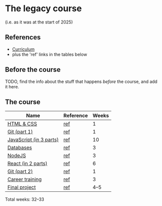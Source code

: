 # The legacy course

(i.e. as it was at the start of 2025)

## References

- [Curriculum](https://github.com/HackYourFuture-CPH/curriculum/tree/77c128f9c45ad6cb49fedcd29c86ed13787e333a)
- plus the 'ref' links in the tables below

## Before the course

TODO, find the info about the stuff that happens _before_ the course, and add it here.

## The course

| Name                                     | Reference                                                                                                  | Weeks |
| ---------------------------------------- | ---------------------------------------------------------------------------------------------------------- | ----- |
| [HTML & CSS](./html-and-css/)            | [ref](https://github.com/HackYourFuture-CPH/HTML-CSS/tree/5217f5807129ec894aa43e04d1f7dd5465966de2)        | 1     |
| [Git (part 1)](./git/git1/)              | [ref](https://github.com/HackYourFuture-CPH/Git/tree/b5499a64a7957e614ed92ab4545d6fd80ddd030c/Git1)        | 1     |
| [JavaScript (in 3 parts)](./javascript/) | [ref](https://github.com/HackYourFuture-CPH/JavaScript/tree/675adba05e23ccf1b52d653e03f7d9b1f11c4e09)      | 10    |
| [Databases](./databases/)                | [ref](https://github.com/HackYourFuture-CPH/databases/tree/171a567db330f704d1f40ce35516cc41a84d1cdf)       | 3     |
| [NodeJS](./nodejs/)                      | [ref](https://github.com/HackYourFuture-CPH/node.js/tree/063085194a02eb1610b614d7be20372b4797001b)         | 3     |
| [React (in 2 parts)](./react/)           | [ref](https://github.com/HackYourFuture-CPH/React/tree/0bdef59114ba678adf3b10ddedcb74f4f4b04781)           | 6     |
| [Git (part 2)](./git/git2/)              | [ref](https://github.com/HackYourFuture-CPH/Git/tree/b5499a64a7957e614ed92ab4545d6fd80ddd030c/Git2)        | 1     |
| [Career training](./career-training/)    | [ref](https://github.com/HackYourFuture-CPH/career-training/tree/0050e4be53cfb06cad2cbd764ef41385a5141f51) | 3     |
| [Final project](./final-project/)        | [ref](https://github.com/HackYourFuture-CPH/finalproject/tree/5a9b0fee893816e9c994771e3146760f0f70b726)    | 4–5   |

Total weeks: 32–33
